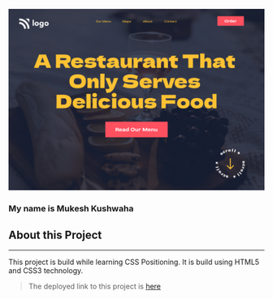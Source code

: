 ![Project-I Image](./2.png)

### My name is Mukesh Kushwaha


## About this Project
***
This project is build while learning CSS Positioning. It is build using HTML5 and CSS3 technology.

> The deployed link to this project is [here](https://fsjsproject01.netlify.app)